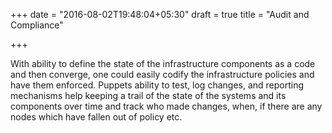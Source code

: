 +++
date = "2016-08-02T19:48:04+05:30"
draft = true
title = "Audit and Compliance"

+++

With ability to define the state of the  infrastructure components as a code and then  converge, one could easily codify the infrastructure policies and have them enforced. Puppets ability to test, log changes, and reporting mechanisms  help keeping a trail of the state of the systems and its components over time and track who made changes, when, if there are any nodes which have fallen out of policy etc.
